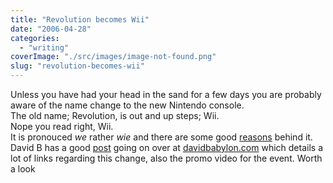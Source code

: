 ```yaml
---
title: "Revolution becomes Wii"
date: "2006-04-28"
categories: 
  - "writing"
coverImage: "./src/images/image-not-found.png"
slug: "revolution-becomes-wii"
---
```


Unless you have had your head in the sand for a few days you are probably aware of the name change to the new Nintendo console.  
The old name; Revolution, is out and up steps; Wii.  
Nope you read right, Wii.  
It is pronouced _we_ rather _wie_ and there are some good [reasons](http://revolution.nintendo.com/) behind it.  
David B has a good [post](http://davidbabylon.com/2006/04/27/nintendo-wii/) going on over at [davidbabylon.com](http://davidbabylon.com/) which details a lot of links regarding this change, also the promo video for the event. Worth a look
